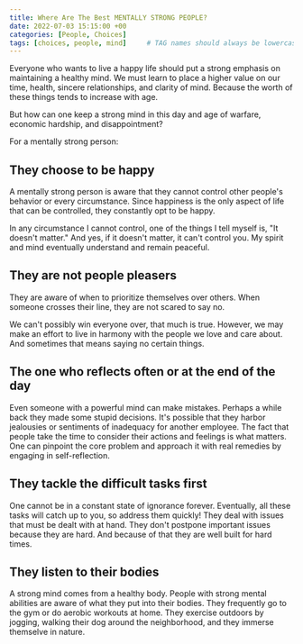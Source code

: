 ```yaml
---
title: Where Are The Best MENTALLY STRONG PEOPLE?
date: 2022-07-03 15:15:00 +00
categories: [People, Choices]
tags: [choices, people, mind]     # TAG names should always be lowercase
---
```


Everyone who wants to live a happy life should put a strong emphasis on maintaining a healthy mind. We must learn to place a higher value on our time, health, sincere relationships, and clarity of mind. Because the worth of these things tends to increase with age.

But how can one keep a strong mind in this day and age of warfare, economic hardship, and disappointment?

For a mentally strong person:

## They choose to be happy

A mentally strong person is aware that they cannot control other people's behavior or every circumstance. Since happiness is the only aspect of life that can be controlled, they constantly opt to be happy.

In any circumstance I cannot control, one of the things I tell myself is, "It doesn't matter." And yes, if it doesn't matter, it can't control you. My spirit and mind eventually understand and remain peaceful.

## They are not people pleasers

They are aware of when to prioritize themselves over others. When someone crosses their line, they are not scared to say no.

We can't possibly win everyone over, that much is true. However, we may make an effort to live in harmony with the people we love and care about. And sometimes that means saying no certain things.

## The one who reflects often or at the end of the day

Even someone with a powerful mind can make mistakes. Perhaps a while back they made some stupid decisions. It's possible that they harbor jealousies or sentiments of inadequacy for another employee. The fact that people take the time to consider their actions and feelings is what matters. One can pinpoint the core problem and approach it with real remedies by engaging in self-reflection.

## They tackle the difficult tasks first

One cannot be in a constant state of ignorance forever. Eventually, all these tasks will catch up to you, so address them quickly!
They deal with issues that must be dealt with at hand. They don't postpone important issues because they are hard. And because of that they are well built for hard times.

## They listen to their bodies

A strong mind comes from a healthy body. People with strong mental abilities are aware of what they put into their bodies. They frequently go to the gym or do aerobic workouts at home. They exercise outdoors by jogging, walking their dog around the neighborhood, and they immerse themselve in nature.
